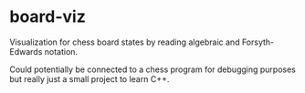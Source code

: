 # board-viz
Visualization for chess board states by reading algebraic and Forsyth-Edwards notation.

Could potentially be connected to a chess program for debugging purposes but really just a small project to learn C++.
